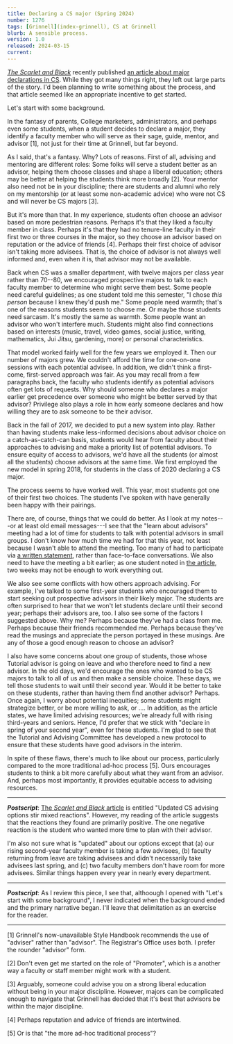```yaml
---
title: Declaring a CS major (Spring 2024)
number: 1276
tags: [Grinnell](index-grinnell), CS at Grinnell
blurb: A sensible process.
version: 1.0
released: 2024-03-15
current: 
---
```

[_The Scarlet and Black_](https://thesandb.com) recently published [an article about major declarations in CS](https://thesandb.com/46443/article/updated-cs-advising-options-stir-mixed-reactions/). While they got many things right, they left out large parts of the story. I'd been planning to write something about the process, and that article seemed like an appropriate incentive to get started.

Let's start with some background.

In the fantasy of parents, College marketers, administrators, and perhaps even some students, when a student decides to declare a major, they identify a faculty member who will serve as their sage, guide, mentor, and advisor [1], not just for their time at Grinnell, but far beyond.

As I said, that's a fantasy. Why? Lots of reasons. First of all, advising and mentoring are different roles: Some folks will serve a student better as an advisor, helping them choose classes and shape a liberal education; others may be better at helping the students think more broadly [2]. Your mentor also need not be in your discipline; there are students and alumni who rely on my mentorship (or at least some non-academic advice) who were not CS and will never be CS majors [3].

But it's more than that. In my experience, students often choose an advisor based on more pedestrian reasons. Perhaps it's that they liked a faculty member in class. Perhaps it's that they had no tenure-line faculty in their first two or three courses in the major, so they choose an advisor based on reputation or the advice of friends [4]. Perhaps their first choice of advisor isn't taking more advisees. That is, the choice of advisor is not always well informed and, even when it is, that advisor may not be available.

Back when CS was a smaller department, with twelve majors per class year rather than 70--80, we encouraged prospective majors to talk to each faculty member to determine who might serve them best. Some people need careful guidelines; as one student told me this semester, "I chose _this person_ because I knew they'd push me." Some people need warmth; that's one of the reasons students seem to choose me. Or maybe those students need sarcasm. It's mostly the same as warmth. Some people want an advisor who won't interfere much. Students might also find connections based on interests (music, travel, video games, social justice, writing, mathematics, Jui Jitsu, gardening,  more) or personal characteristics.

That model worked fairly well for the few years we employed it. Then our number of majors grew. We couldn't afford the time for one-on-one sessions with each potential advisee. In addition, we didn't think a first-come, first-served approach was fair. As you may recall from a few paragraphs back, the faculty who students identify as potential advisors often get lots of requests. Why should someone who declares a major earlier get precedence over someone who might be better served by that advisor? Privilege also plays a role in how early someone declares and how willing they are to ask someone to be their advisor.

Back in the fall of 2017, we decided to put a new system into play. Rather than having students make less-informed decisions about advisor choice on a catch-as-catch-can basis, students would hear from faculty about their approaches to advising and make a priority list of potential advisors. To ensure equity of access to advisors, we'd have all the students (or almost all the students) choose advisors at the same time. We first employed the new model in spring 2018, for students in the class of 2020 declaring a CS major.

The process seems to have worked well. This year, most students got one of their first two choices. The students I've spoken with have generally been happy with their pairings.

There are, of course, things that we could do better. As I look at my notes---or at least old email messages---I see that the "learn about advisors" meeting had a lot of time for students to talk with potential advisors in small groups. I don't know how much time we had for that this year, not least because I wasn't able to attend the meeting. Too many of had to participate via [a written statement](advising-statement-2024-02-24), rather than face-to-face conversations.  We also need to have the meeting a bit earlier; as one student noted in [the article](https://thesandb.com/46443/article/updated-cs-advising-options-stir-mixed-reactions/), two weeks may not be enough to work everything out.

We also see some conflicts with how others approach advising. For example, I've talked to some first-year students who encouraged them to start seeking out prospective advisors in their likely major. The students are often surprised to hear that we won't let students declare until their second year; perhaps their advisors are, too. I also see some of the factors I suggested above. Why me? Perhaps because they've had a class from me. Perhaps because their friends recommended me. Perhaps because they've read the musings and appreciate the person portayed in these musings. Are any of those a good enough reason to choose an advisor?

I also have some concerns about one group of students, those whose Tutorial advisor is going on leave and who therefore need to find a new advisor. In the old days, we'd encourage the ones who wanted to be CS majors to talk to all of us and then make a sensible choice. These days, we tell those students to wait until their second year. Would it be better to take on these students, rather than having them find another advisor? Perhaps. Once again, I worry about potential inequities; some students might strategize better, or be more willing to ask, or .... In addition, as the article states, we have limited advising resources; we're already full with rising third-years and seniors. Hence, I'd prefer that we stick with "declare in spring of your second year", even for these students. I'm glad to see that the Tutorial and Advising Committee has developed a new protocol to ensure that these students have good advisors in the interim.

In spite of these flaws, there's much to like about our process, particularly compared to the more traditional ad-hoc process [5]. Ours encourages students to think a bit more carefully about what they want from an advisor. And, perhaps most importantly, it provides equitable access to advising resources.

---

**_Postscript_**: [The _Scarlet and Black_ article](https://thesandb.com/46443/article/updated-cs-advising-options-stir-mixed-reactions/) is entitled "Updated CS advising options stir mixed reactions". However, my reading of the article suggests that the reactions they found are primarily positive. The one negative reaction is the student who wanted more time to plan with their advisor. 

I'm also not sure what is "updated" about our options except that (a) our rising second-year faculty member is taking a few advisees, (b) faculty returning from leave are taking advisees and didn't necessarily take advisees last spring, and (c) two faculty members don't have room for more advisees. Similar things happen every year in nearly every department.

---

**_Postscript_**: As I review this piece, I see that, althoough I opened with "Let's start with some background", I never indicated when the background ended and the primary narrative began. I'll leave that delimitation as an exercise for the reader.

---

[1] Grinnell's now-unavailable Style Handbook recommends the use of "adviser" rather than "advisor". The Registrar's Office uses both. I prefer the rounder "advisor" form.

[2] Don't even get me started on the role of "Promoter", which is a another way a faculty or staff member might work with a student.

[3] Arguably, someone could advise you on a strong liberal education without being in your major discipline. However, majors can be complicated enough to navigate that Grinnell has decided that it's best that advisors be within the major discipline.

[4] Perhaps reputation and advice of friends are intertwined.

[5] Or is that "the more ad-hoc traditional process"?
